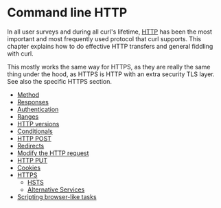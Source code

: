 # Command line HTTP

In all user surveys and during all curl's lifetime,
[HTTP](../protocols/http.md) has been the most important and most frequently
used protocol that curl supports. This chapter explains how to do effective
HTTP transfers and general fiddling with curl.

This mostly works the same way for HTTPS, as they are really the same thing
under the hood, as HTTPS is HTTP with an extra security TLS layer. See also
the specific HTTPS section.

  * [Method](method.md)
  * [Responses](response.md)
  * [Authentication](auth.md)
  * [Ranges](ranges.md)
  * [HTTP versions](versions/)
  * [Conditionals](conditionals.md)
  * [HTTP POST](post/)
  * [Redirects](redirects.md)
  * [Modify the HTTP request](modify/)
  * [HTTP PUT](put.md)
  * [Cookies](cookies/)
  * [HTTPS](https.md)
    * [HSTS](https/hsts.md)
    * [Alternative Services](https/altsvc.md)
  * [Scripting browser-like tasks](browserlike.md)
